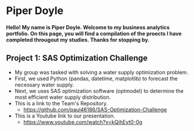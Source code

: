 # Piper Doyle

#### Hello! My name is Piper Doyle. Welcome to my business analytics portfolio. On this page, you will find a compilation of the proects I have completed througout my studies. Thanks for stopping by. 

## Project 1: SAS Optimization Challenge 
* My group was tasked with solving a water supply optimization problem. 
* First, we used Python (pandas, datetime, matplotlib) to forecast the necessary water supply.
* Next, we uses SAS optimization software (optmodel) to determine the most efficient water supply distribution. 
* This is a link to the Team's Repository. 
  * <https://github.com/paul46186/SAS-Optimization-Challenge>
* This is a Youtube link to our presentation. 
  * <https://www.youtube.com/watch?v=kQihEvt0-0g>

